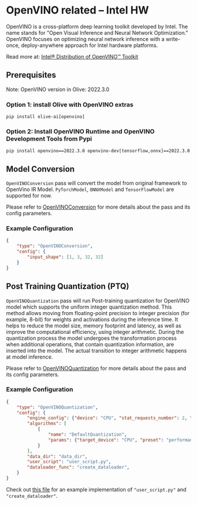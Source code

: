 # OpenVINO related – Intel HW

OpenVINO is a cross-platform deep learning toolkit developed by Intel. The name stands for "Open Visual Inference and Neural Network
Optimization." OpenVINO focuses on optimizing neural network inference with a write-once, deploy-anywhere approach for Intel hardware
platforms.

Read more at: [Intel® Distribution of OpenVINO™ Toolkit](https://www.intel.com/content/www/us/en/developer/tools/openvino-toolkit/overview.html)


## Prerequisites
Note: OpenVINO version in Olive: 2022.3.0

### Option 1: install Olive with OpenVINO extras
```
pip install olive-ai[openvino]
```

### Option 2: Install OpenVINO Runtime and OpenVINO Development Tools from Pypi
```
pip install openvino==2022.3.0 openvino-dev[tensorflow,onnx]==2022.3.0
```


## Model Conversion
`OpenVINOConversion` pass will convert the model from original framework to OpenVino IR Model. `PyTorchModel`, `ONNXModel` and
`TensorFlowModel` are supported for now.

Please refer to [OpenVINOConversion](openvino_conversion) for more details about the pass and its config parameters.

### Example Configuration
```json
{
    "type": "OpenVINOConversion",
    "config": {
        "input_shape": [1, 3, 32, 32]
    }
}
```

## Post Training Quantization (PTQ)
`OpenVINOQuantization` pass will run Post-training quantization for OpenVINO model which supports the uniform integer quantization method.
This method allows moving from floating-point precision to integer precision (for example, 8-bit) for weights and activations during the
inference time. It helps to reduce the model size, memory footprint and latency, as well as improve the computational efficiency, using
integer arithmetic. During the quantization process the model undergoes the transformation process when additional operations, that contain
quantization information, are inserted into the model. The actual transition to integer arithmetic happens at model inference.

Please refer to [OpenVINOQuantization](openvino_quantization) for more details about the pass and its config parameters.

### Example Configuration
```json
{
    "type": "OpenVINOQuantization",
    "config": {
        "engine_config": {"device": "CPU", "stat_requests_number": 2, "eval_requests_number": 2},
        "algorithms": [
            {
                "name": "DefaultQuantization",
                "params": {"target_device": "CPU", "preset": "performance", "stat_subset_size": 300},
            }
        ],
        "data_dir": "data_dir",
        "user_script": "user_script.py",
        "dataloader_func": "create_dataloader",
    }
}
```

Check out [this file](https://github.com/microsoft/Olive/blob/main/examples/cifar10_openvino_intel_hw/user_script.py)
for an example implementation of `"user_script.py"` and `"create_dataloader"`.
